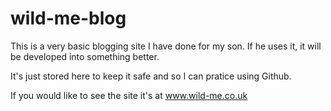 # wild-me-blog

This is a very basic blogging site I have done for my son. If he uses it, it will be developed into something better. 

It's just stored here to keep it safe and so I can pratice using Github. 

If you would like to see the site it's at www.wild-me.co.uk
